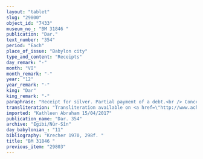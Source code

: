 ```yaml
---
layout: "tablet"
slug: "29800"
object_id: "7433"
museum_no_: "BM 31846 "
publication: "Dar."
text_number: "354"
period: "Each"
place_of_issue: "Babylon city"
type_and_content: "Receipts"
day_remark: "-"
month: "VI"
month_remark: "-"
year: "12"
year_remark: "-"
king: "Dar"
king_remark: "-"
paraphrase: "Receipt for silver. Partial payment of a debt.<br /> Concerning the 2 1/2 minas of medium quality (<em>nuhhutu</em>) silver of which 1/8 is alloy (<em>bitqu</em>) that are part of (<em>ina</em>) <strong>A</strong>&rsquo;s claim (<em>uˀiltu</em>) for 3 minas 3 shekels of medium quality silver of which 1/8 is alloy against <strong>B</strong> (cf. BM30973). <strong>A</strong> receives in full (<em>mahāru-eṭēru</em>) these 2 1/2 minas from <strong>B</strong>. Fragmentary list of witnesses and the name of the scribe:&nbsp; ...-zēru-ibni/Mu&scaron;ēzib-Bēl//Dābibi.<br /> &nbsp;<br /> <strong>A </strong>= Arad-Nergal/Nab&ucirc;-mukīn-zēri//Eppe&scaron;-ilī; <strong>B </strong>= Marduk-nāṣir-apli/Itti-Marduk-balāṭu//Egibi"
transliteration: "Transliteration available on <a href=\"http://www.achemenet.com/fr/item/?/sources-textuelles/textes-par-langues-et-ecritures/babylonien/archives-egibi/1659978\" target=\"_blank\">Achemenet</a>"
imported: "Kathleen Abraham 15/04/2017"
publication_name: "Dar. 354"
archive: "Egibi/Nūr-Sîn"
day_babylonian_: "11"
bibliography: "Krecher 1970, 298f. "
title: "BM 31846 "
previous_item: "29803"
---
```

